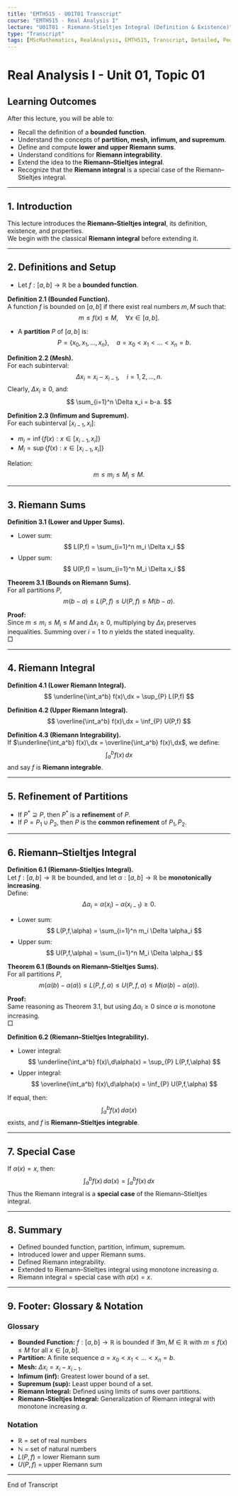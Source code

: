 ```yaml
---
title: "EMTH515 - U01T01 Transcript"
course: "EMTH515 - Real Analysis I"
lecture: "U01T01 - Riemann-Stieltjes Integral (Definition & Existence)"
type: "Transcript"
tags: [MScMathematics, RealAnalysis, EMTH515, Transcript, Detailed, Pedagogical]
---
```


# Real Analysis I - Unit 01, Topic 01

## Learning Outcomes
After this lecture, you will be able to:
- Recall the definition of a **bounded function**.
- Understand the concepts of **partition, mesh, infimum, and supremum**.
- Define and compute **lower and upper Riemann sums**.
- Understand conditions for **Riemann integrability**.
- Extend the idea to the **Riemann–Stieltjes integral**.
- Recognize that the **Riemann integral** is a special case of the Riemann–Stieltjes integral.

---

## 1. Introduction
This lecture introduces the **Riemann–Stieltjes integral**, its definition, existence, and properties.  
We begin with the classical **Riemann integral** before extending it.

---

## 2. Definitions and Setup

- Let $f:[a,b] \to \mathbb{R}$ be a **bounded function**.

**Definition 2.1 (Bounded Function).**  
A function $f$ is bounded on $[a,b]$ if there exist real numbers $m, M$ such that:
$$
m \leq f(x) \leq M, \quad \forall x \in [a,b].
$$

- A **partition** $P$ of $[a,b]$ is:
$$
P = \{x_0, x_1, \dots, x_n\}, \quad a=x_0 < x_1 < \dots < x_n=b.
$$

**Definition 2.2 (Mesh).**  
For each subinterval:
$$
\Delta x_i = x_i - x_{i-1}, \quad i=1,2,\dots,n.
$$
Clearly, $\Delta x_i \geq 0$, and:
$$
\sum_{i=1}^n \Delta x_i = b-a.
$$

**Definition 2.3 (Infimum and Supremum).**  
For each subinterval $[x_{i-1},x_i]$:
- $m_i = \inf \{f(x): x \in [x_{i-1},x_i]\}$  
- $M_i = \sup \{f(x): x \in [x_{i-1},x_i]\}$  

Relation:
$$
m \leq m_i \leq M_i \leq M.
$$

---

## 3. Riemann Sums

**Definition 3.1 (Lower and Upper Sums).**  
- Lower sum:
$$
L(P,f) = \sum_{i=1}^n m_i \Delta x_i
$$
- Upper sum:
$$
U(P,f) = \sum_{i=1}^n M_i \Delta x_i
$$

**Theorem 3.1 (Bounds on Riemann Sums).**  
For all partitions $P$,
$$
m(b-a) \leq L(P,f) \leq U(P,f) \leq M(b-a).
$$

**Proof:**  
Since $m \leq m_i \leq M_i \leq M$ and $\Delta x_i \geq 0$, multiplying by $\Delta x_i$ preserves inequalities. Summing over $i=1$ to $n$ yields the stated inequality.  
□

---

## 4. Riemann Integral

**Definition 4.1 (Lower Riemann Integral).**
$$
\underline{\int_a^b} f(x)\,dx = \sup_{P} L(P,f)
$$

**Definition 4.2 (Upper Riemann Integral).**
$$
\overline{\int_a^b} f(x)\,dx = \inf_{P} U(P,f)
$$

**Definition 4.3 (Riemann Integrability).**  
If $\underline{\int_a^b} f(x)\,dx = \overline{\int_a^b} f(x)\,dx$, we define:
$$
\int_a^b f(x)\,dx
$$
and say $f$ is **Riemann integrable**.

---

## 5. Refinement of Partitions

- If $P^* \supseteq P$, then $P^*$ is a **refinement** of $P$.  
- If $P = P_1 \cup P_2$, then $P$ is the **common refinement** of $P_1, P_2$.

---

## 6. Riemann–Stieltjes Integral

**Definition 6.1 (Riemann–Stieltjes Integral).**  
Let $f:[a,b] \to \mathbb{R}$ be bounded, and let $\alpha:[a,b]\to\mathbb{R}$ be **monotonically increasing**.  
Define:
$$
\Delta \alpha_i = \alpha(x_i) - \alpha(x_{i-1}) \geq 0.
$$

- Lower sum:
$$
L(P,f,\alpha) = \sum_{i=1}^n m_i \Delta \alpha_i
$$
- Upper sum:
$$
U(P,f,\alpha) = \sum_{i=1}^n M_i \Delta \alpha_i
$$

**Theorem 6.1 (Bounds on Riemann–Stieltjes Sums).**  
For all partitions $P$,
$$
m(\alpha(b)-\alpha(a)) \leq L(P,f,\alpha) \leq U(P,f,\alpha) \leq M(\alpha(b)-\alpha(a)).
$$

**Proof:**  
Same reasoning as Theorem 3.1, but using $\Delta \alpha_i \geq 0$ since $\alpha$ is monotone increasing.  
□

**Definition 6.2 (Riemann–Stieltjes Integrability).**  
- Lower integral:
$$
\underline{\int_a^b} f(x)\,d\alpha(x) = \sup_{P} L(P,f,\alpha)
$$
- Upper integral:
$$
\overline{\int_a^b} f(x)\,d\alpha(x) = \inf_{P} U(P,f,\alpha)
$$

If equal, then:
$$
\int_a^b f(x)\,d\alpha(x)
$$
exists, and $f$ is **Riemann–Stieltjes integrable**.

---

## 7. Special Case

If $\alpha(x) = x$, then:
$$
\int_a^b f(x)\,d\alpha(x) = \int_a^b f(x)\,dx
$$
Thus the Riemann integral is a **special case** of the Riemann–Stieltjes integral.

---

## 8. Summary
- Defined bounded function, partition, infimum, supremum.  
- Introduced lower and upper Riemann sums.  
- Defined Riemann integrability.  
- Extended to Riemann–Stieltjes integral using monotone increasing $\alpha$.  
- Riemann integral = special case with $\alpha(x)=x$.

---

## 9. Footer: Glossary & Notation

### Glossary
- **Bounded Function:** $f:[a,b]\to\mathbb{R}$ is bounded if $\exists m,M \in \mathbb{R}$ with $m \leq f(x)\leq M$ for all $x\in[a,b]$.  
- **Partition:** A finite sequence $a=x_0<x_1<\dots<x_n=b$.  
- **Mesh:** $\Delta x_i = x_i-x_{i-1}$.  
- **Infimum (inf):** Greatest lower bound of a set.  
- **Supremum (sup):** Least upper bound of a set.  
- **Riemann Integral:** Defined using limits of sums over partitions.  
- **Riemann–Stieltjes Integral:** Generalization of Riemann integral with monotone increasing $\alpha$.  

### Notation
- $\mathbb{R}$ = set of real numbers  
- $\mathbb{N}$ = set of natural numbers  
- $L(P,f)$ = lower Riemann sum  
- $U(P,f)$ = upper Riemann sum  

---

End of Transcript
